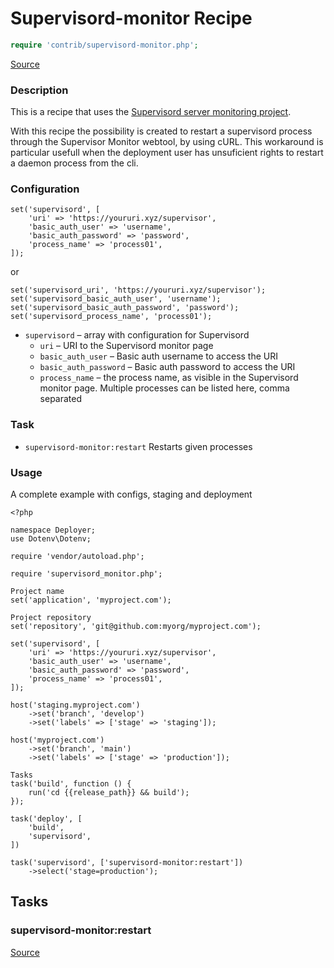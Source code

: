 <!-- DO NOT EDIT THIS FILE! -->
<!-- Instead edit contrib/supervisord-monitor.php -->
<!-- Then run bin/docgen -->

# Supervisord-monitor Recipe

```php
require 'contrib/supervisord-monitor.php';
```

[Source](/contrib/supervisord-monitor.php)



### Description
This is a recipe that uses the [Supervisord server monitoring project](https://github.com/mlazarov/supervisord-monitor).

With this recipe the possibility is created to restart a supervisord process through the Supervisor Monitor webtool, by using cURL. This workaround is particular usefull when the deployment user has unsuficient rights to restart a daemon process from the cli.

### Configuration

```
set('supervisord', [
    'uri' => 'https://youruri.xyz/supervisor',
    'basic_auth_user' => 'username',
    'basic_auth_password' => 'password',
    'process_name' => 'process01',
]);
```

or

```
set('supervisord_uri', 'https://youruri.xyz/supervisor');
set('supervisord_basic_auth_user', 'username');
set('supervisord_basic_auth_password', 'password');
set('supervisord_process_name', 'process01');
```

- `supervisord` – array with configuration for Supervisord
    - `uri` – URI to the Supervisord monitor page
    - `basic_auth_user` – Basic auth username to access the URI
    - `basic_auth_password` – Basic auth password to access the URI
    - `process_name` – the process name, as visible in the Supervisord monitor page. Multiple processes can be listed here, comma separated

### Task

- `supervisord-monitor:restart` Restarts given processes

### Usage

A complete example with configs, staging and deployment

```
<?php

namespace Deployer;
use Dotenv\Dotenv;

require 'vendor/autoload.php';

require 'supervisord_monitor.php';

Project name
set('application', 'myproject.com');

Project repository
set('repository', 'git@github.com:myorg/myproject.com');

set('supervisord', [
    'uri' => 'https://youruri.xyz/supervisor',
    'basic_auth_user' => 'username',
    'basic_auth_password' => 'password',
    'process_name' => 'process01',
]);

host('staging.myproject.com')
    ->set('branch', 'develop')
    ->set('labels' => ['stage' => 'staging']);

host('myproject.com')
    ->set('branch', 'main')
    ->set('labels' => ['stage' => 'production']);

Tasks
task('build', function () {
    run('cd {{release_path}} && build');
});

task('deploy', [
    'build',
    'supervisord',
])

task('supervisord', ['supervisord-monitor:restart'])
    ->select('stage=production');
```



## Tasks

### supervisord-monitor:restart
[Source](https://github.com/deployphp/deployer/blob/master/contrib/supervisord-monitor.php#L139)






